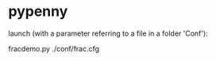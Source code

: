 # pypenny

launch (with a parameter referring to a file in a folder 'Conf'):

fracdemo.py ./conf/frac.cfg
